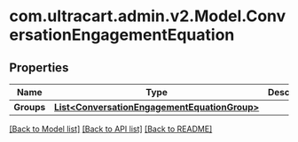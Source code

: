 
# com.ultracart.admin.v2.Model.ConversationEngagementEquation

## Properties

Name | Type | Description | Notes
------------ | ------------- | ------------- | -------------
**Groups** | [**List&lt;ConversationEngagementEquationGroup&gt;**](ConversationEngagementEquationGroup.md) |  | [optional] 

[[Back to Model list]](../README.md#documentation-for-models)
[[Back to API list]](../README.md#documentation-for-api-endpoints)
[[Back to README]](../README.md)

